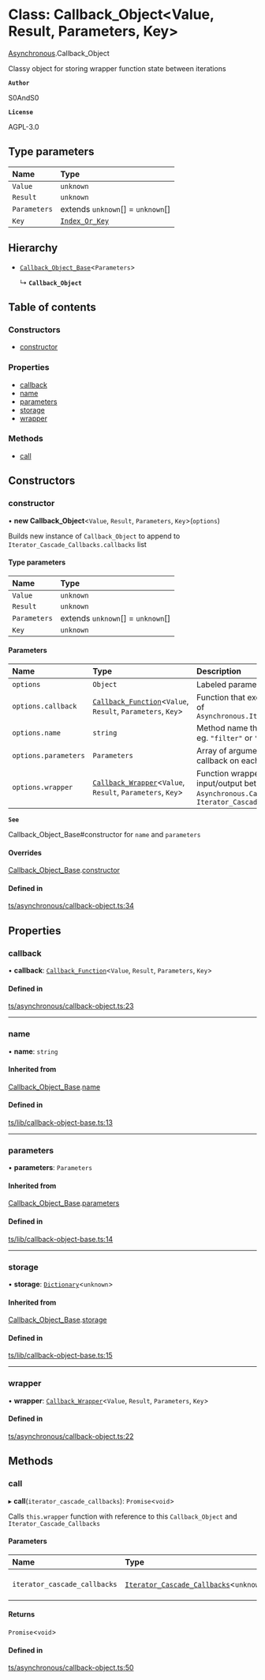 # Class: Callback\_Object<Value, Result, Parameters, Key\>

[Asynchronous](../modules/Asynchronous.md).Callback_Object

Classy object for storing wrapper function state between iterations

**`Author`**

S0AndS0

**`License`**

AGPL-3.0

## Type parameters

| Name | Type |
| :------ | :------ |
| `Value` | `unknown` |
| `Result` | `unknown` |
| `Parameters` | extends `unknown`[] = `unknown`[] |
| `Key` | [`Index_Or_Key`](../modules/internal_.md#index_or_key) |

## Hierarchy

- [`Callback_Object_Base`](internal_.Callback_Object_Base.md)<`Parameters`\>

  ↳ **`Callback_Object`**

## Table of contents

### Constructors

- [constructor](Asynchronous.Callback_Object.md#constructor)

### Properties

- [callback](Asynchronous.Callback_Object.md#callback)
- [name](Asynchronous.Callback_Object.md#name)
- [parameters](Asynchronous.Callback_Object.md#parameters)
- [storage](Asynchronous.Callback_Object.md#storage)
- [wrapper](Asynchronous.Callback_Object.md#wrapper)

### Methods

- [call](Asynchronous.Callback_Object.md#call)

## Constructors

### constructor

• **new Callback_Object**<`Value`, `Result`, `Parameters`, `Key`\>(`options`)

Builds new instance of `Callback_Object` to append to `Iterator_Cascade_Callbacks.callbacks` list

#### Type parameters

| Name | Type |
| :------ | :------ |
| `Value` | `unknown` |
| `Result` | `unknown` |
| `Parameters` | extends `unknown`[] = `unknown`[] |
| `Key` | `unknown` |

#### Parameters

| Name | Type | Description |
| :------ | :------ | :------ |
| `options` | `Object` | Labeled parameters |
| `options.callback` | [`Callback_Function`](../modules/internal_.md#callback_function)<`Value`, `Result`, `Parameters`, `Key`\> | Function that executes for each iteration of `Asynchronous.Iterator_Cascade_Callbacks` |
| `options.name` | `string` | Method name that instantiated callback, eg. `"filter"` or `"map"` |
| `options.parameters` | `Parameters` | Array of arguments that are passed to callback on each iteration |
| `options.wrapper` | [`Callback_Wrapper`](../modules/internal_.md#callback_wrapper)<`Value`, `Result`, `Parameters`, `Key`\> | Function wrapper that handles input/output between `Asynchronous.Callback_Function` and `Iterator_Cascade_Callbacks` |

**`See`**

Callback_Object_Base#constructor for `name` and `parameters`

#### Overrides

[Callback_Object_Base](internal_.Callback_Object_Base.md).[constructor](internal_.Callback_Object_Base.md#constructor)

#### Defined in

[ts/asynchronous/callback-object.ts:34](https://github.com/javascript-utilities/iterator-cascade-callbacks/blob/v1.0.0/ts/asynchronous/callback-object.ts#L34)

## Properties

### callback

• **callback**: [`Callback_Function`](../modules/internal_.md#callback_function)<`Value`, `Result`, `Parameters`, `Key`\>

#### Defined in

[ts/asynchronous/callback-object.ts:23](https://github.com/javascript-utilities/iterator-cascade-callbacks/blob/v1.0.0/ts/asynchronous/callback-object.ts#L23)

___

### name

• **name**: `string`

#### Inherited from

[Callback_Object_Base](internal_.Callback_Object_Base.md).[name](internal_.Callback_Object_Base.md#name)

#### Defined in

[ts/lib/callback-object-base.ts:13](https://github.com/javascript-utilities/iterator-cascade-callbacks/blob/v1.0.0/ts/lib/callback-object-base.ts#L13)

___

### parameters

• **parameters**: `Parameters`

#### Inherited from

[Callback_Object_Base](internal_.Callback_Object_Base.md).[parameters](internal_.Callback_Object_Base.md#parameters)

#### Defined in

[ts/lib/callback-object-base.ts:14](https://github.com/javascript-utilities/iterator-cascade-callbacks/blob/v1.0.0/ts/lib/callback-object-base.ts#L14)

___

### storage

• **storage**: [`Dictionary`](../modules/internal_.md#dictionary)<`unknown`\>

#### Inherited from

[Callback_Object_Base](internal_.Callback_Object_Base.md).[storage](internal_.Callback_Object_Base.md#storage)

#### Defined in

[ts/lib/callback-object-base.ts:15](https://github.com/javascript-utilities/iterator-cascade-callbacks/blob/v1.0.0/ts/lib/callback-object-base.ts#L15)

___

### wrapper

• **wrapper**: [`Callback_Wrapper`](../modules/internal_.md#callback_wrapper)<`Value`, `Result`, `Parameters`, `Key`\>

#### Defined in

[ts/asynchronous/callback-object.ts:22](https://github.com/javascript-utilities/iterator-cascade-callbacks/blob/v1.0.0/ts/asynchronous/callback-object.ts#L22)

## Methods

### call

▸ **call**(`iterator_cascade_callbacks`): `Promise`<`void`\>

Calls `this.wrapper` function with reference to this `Callback_Object` and `Iterator_Cascade_Callbacks`

#### Parameters

| Name | Type | Description |
| :------ | :------ | :------ |
| `iterator_cascade_callbacks` | [`Iterator_Cascade_Callbacks`](Asynchronous.Iterator_Cascade_Callbacks.md)<`unknown`\> | Reference to `Asynchronous.Iterator_Cascade_Callbacks` instance |

#### Returns

`Promise`<`void`\>

#### Defined in

[ts/asynchronous/callback-object.ts:50](https://github.com/javascript-utilities/iterator-cascade-callbacks/blob/v1.0.0/ts/asynchronous/callback-object.ts#L50)
